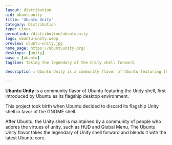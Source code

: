 ```yaml
---
layout: distribution
uid: ubuntuunity
title: 'Ubuntu Unity'
Category: Distribution
type: Linux
permalink: /distribution/ubuntuunity
logo: ubuntu-unity.webp
preview: ubuntu-unity.jpg
home_page: https://ubuntuunity.org/
desktops: [unity]
base : [ubuntu]
tagline: Taking the legendary of the Unity shell forward.

description : Ubuntu Unity is a community flavor of Ubuntu featuring the Unity shell, first introduced by Ubuntu as its flagship desktop environment.

---
```


**Ubuntu Unity** is a community flavor of Ubuntu featuring the Unity shell, first introduced by Ubuntu as its flagship desktop environment.

This project took birth when Ubuntu decided to discard its flagship Unity shell in favor of the GNOME shell. 

After Ubuntu, the Unity shell is maintained by a community of people who adores the virtues of unity, such as HUD and Global Menu. The Ubuntu Unity flavor takes the legendary of Unity shell forward and blends it with the latest Ubuntu core.